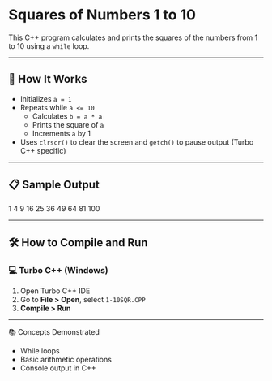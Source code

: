 # Squares of Numbers 1 to 10

This C++ program calculates and prints the squares of the numbers from 1 to 10 using a `while` loop.

---

## 🚀 How It Works

- Initializes `a = 1`
- Repeats while `a <= 10`
  - Calculates `b = a * a`
  - Prints the square of `a`
  - Increments `a` by 1
- Uses `clrscr()` to clear the screen and `getch()` to pause output (Turbo C++ specific)

---

## 📋 Sample Output

1
4
9
16
25
36
49
64
81
100

---

## 🛠️ How to Compile and Run

### 💻 Turbo C++ (Windows)

1. Open Turbo C++ IDE
2. Go to **File > Open**, select `1-10SQR.CPP`
3. **Compile > Run**

---

📚 Concepts Demonstrated
- While loops
- Basic arithmetic operations
- Console output in C++
